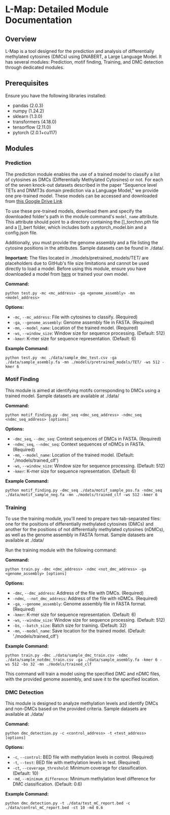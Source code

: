 
# L-Map: Detailed Module Documentation

## Overview

L-Map is a tool designed for the prediction and analysis of differentially methylated cytosines (DMCs) using DNABERT, a Large Language Model. It has several modules: Prediction, motif finding, Training, and DMC detection through dedicated modules.

## Prerequisites

Ensure you have the following libraries installed:
- pandas (2.0.3)
- numpy (1.24.2)
- sklearn (1.3.0)
- transformers (4.18.0)
- tensorflow (2.11.0)
- pytorch (2.0.1+cu117)

## Modules

### Prediction

The prediction module enables the use of a trained model to classify a list of cytosines as DMCs (Differentially Methylated Cytosines) or not. For each of the seven knock-out datasets described in the paper "Sequence level TETs and DNMT3s domain prediction via a Language Model," we provide one pre-trained model. These models can be accessed and downloaded from [this Google Drive Link](https://drive.google.com/drive/folders/1jCDAdqcvpeI9nNrWiJAYQh1jgauOaO2E?usp=sharing)

To use these pre-trained models, download them and specify the downloaded folder's path in the module command's `model_name` attribute. This attribute should point to a directory containing the []_torchnn.pth file and a []_bert folder, which includes both a pytorch_model.bin and a config.json file.

Additionally, you must provide the genome assembly and a file listing the cytosine positions in the attributes. Sample datasets can be found in ./data/.

**Important:** The files located in ./models/pretrained_models/TET/ are placeholders due to GitHub's file size limitations and cannot be used directly to load a model. Before using this module, ensure you have downloaded a model from [here]((https://drive.google.com/drive/folders/1jCDAdqcvpeI9nNrWiJAYQh1jgauOaO2E?usp=sharing)) or trained your own model.

**Command:**
```
python test.py -mc <mc_address> -ga <genome_assembly> -mn <model_address>
```

**Options:**
- `-mc`, `--mc_address`: File with cytosines to classify. (Required)
- `-ga`, `--genome_assembly`: Genome assembly file in FASTA. (Required)
- `-mn`, `--model_name`: Location of the trained model. (Required)
- `-ws`, `--window_size`: Window size for sequence processing. (Default: 512)
- `-kmer`: K-mer size for sequence representation. (Default: 6)


**Example Command:**

```
python test.py -mc ./data/sample_dmc_test.csv -ga ./data/sample_asembly.fa -mn ./models/pretrained_models/TET/ -ws 512 -kmer 6
```

### Motif Finding 

This module is aimed at identifying motifs corresponding to DMCs using a trained model. Sample datasets are available at ./data/

**Command:**
```
python motif_finding.py -dmc_seq <dmc_seq_address> -ndmc_seq <ndmc_seq_address> [options]
```

**Options:**
- `-dmc_seq`, `--dmc_seq`: Context sequences of DMCs in FASTA. (Required)
- `-ndmc_seq`, `--ndmc_seq`: Context sequences of nDMCs in FASTA. (Required)
- `-mn`, `--model_name`: Location of the trained model. (Default: './models/trained_clf')
- `-ws`, `--window_size`: Window size for sequence processing. (Default: 512)
- `-kmer`: K-mer size for sequence representation. (Default: 6)

**Example Command:**

```
python motif_finding.py -dmc_seq ./data/motif_sample_pos.fa -ndmc_seq ./data/motif_sample_neg.fa -mn ./models/trained_clf -ws 512 -kmer 6
```




### Training

To use the training module, you'll need to prepare two tab-separated files: one for the positions of differentially methylated cytosines (DMCs) and another for the positions of not differentially methylated cytosines (nDMCs), as well as the genome assembly in FASTA format. Sample datasets are available at ./data/

Run the training module with the following command:

**Command:**
```
python train.py -dmc <dmc_address> -ndmc <not_dmc_address> -ga <genome_assembly> [options]
```

**Options:**
- `-dmc`, `--dmc_address`: Address of the file with DMCs. (Required)
- `-ndmc`, `--not_dmc_address`: Address of the file with nDMCs. (Required)
- `-ga`, `--genome_assembly`: Genome assembly file in FASTA format. (Required)
- `-kmer`: K-mer size for sequence representation. (Default: 6)
- `-ws`, `--window_size`: Window size for sequence processing. (Default: 512)
- `-bs`, `--batch_size`: Batch size for training. (Default: 32)
- `-mn`, `--model_name`: Save location for the trained model. (Default: './models/trained_clf')


**Example Command:**
```
python train.py -dmc ./data/sample_dmc_train.csv -ndmc ./data/sample_notdmc_train.csv -ga ./data/sample_asembly.fa -kmer 6 -ws 512 -bs 32 -mn ./models/trained_clf
```

This command will train a model using the specified DMC and nDMC files, with the provided genome assembly, and save it to the specified location.



### DMC Detection

This module is designed to analyze methylation levels and identify DMCs and non-DMCs based on the provided criteria. Sample datasets are available at ./data/

**Command:**
```
python dmc_detection.py -c <control_address> -t <test_address> [options]
```

**Options:**
- `-c`, `--control`: BED file with methylation levels in control. (Required)
- `-t`, `--test`: BED file with methylation levels in test. (Required)
- `-ct`, `--coverage_threshold`: Minimum coverage for classification. (Default: 10)
- `-md`, `--minimum_difference`: Minimum methylation level difference for DMC classification. (Default: 0.6)

**Example Command:**

```
python dmc_detection.py -t ./data/test_mC_report.bed -c ./data/control_mC_report.bed -ct 10 -md 0.6
```
